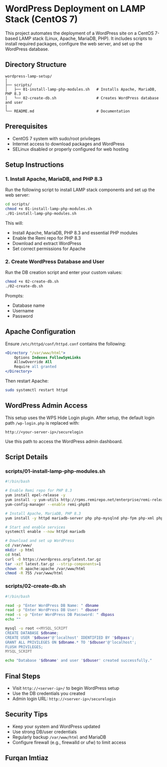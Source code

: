 # WordPress Deployment on LAMP Stack (CentOS 7)

This project automates the deployment of a WordPress site on a CentOS 7-based LAMP stack (Linux, Apache, MariaDB, PHP). It includes scripts to install required packages, configure the web server, and set up the WordPress database.

## Directory Structure

```
wordpress-lamp-setup/
│
├── scripts/
│   ├── 01-install-lamp-php-modules.sh   # Installs Apache, MariaDB, PHP 8.3
│   └── 02-create-db.sh                  # Creates WordPress database and user
│
└── README.md                            # Documentation
```

## Prerequisites

- CentOS 7 system with sudo/root privileges
- Internet access to download packages and WordPress
- SELinux disabled or properly configured for web hosting

## Setup Instructions

### 1. Install Apache, MariaDB, and PHP 8.3

Run the following script to install LAMP stack components and set up the web server:

```bash
cd scripts/
chmod +x 01-install-lamp-php-modules.sh
./01-install-lamp-php-modules.sh
```

This will:
- Install Apache, MariaDB, PHP 8.3 and essential PHP modules
- Enable the Remi repo for PHP 8.3
- Download and extract WordPress
- Set correct permissions for Apache

### 2. Create WordPress Database and User

Run the DB creation script and enter your custom values:

```bash
chmod +x 02-create-db.sh
./02-create-db.sh
```

Prompts:
- Database name
- Username
- Password

## Apache Configuration

Ensure `/etc/httpd/conf/httpd.conf` contains the following:

```apache
<Directory "/var/www/html">
    Options Indexes FollowSymLinks
    AllowOverride All
    Require all granted
</Directory>
```

Then restart Apache:

```bash
sudo systemctl restart httpd
```

## WordPress Admin Access

This setup uses the WPS Hide Login plugin. After setup, the default login path `/wp-login.php` is replaced with:

```
http://<your-server-ip>/securelogin
```

Use this path to access the WordPress admin dashboard.

## Script Details

### scripts/01-install-lamp-php-modules.sh

```bash
#!/bin/bash

# Enable Remi repo for PHP 8.3
yum install epel-release -y
yum install -y yum-utils http://rpms.remirepo.net/enterprise/remi-release-7.rpm
yum-config-manager --enable remi-php83

# Install Apache, MariaDB, PHP 8.3
yum install -y httpd mariadb-server php php-mysqlnd php-fpm php-xml php-mbstring php-gd php-curl

# Start and enable services
systemctl enable --now httpd mariadb

# Download and set up WordPress
cd /var/www/
mkdir -p html
cd html
curl -O https://wordpress.org/latest.tar.gz
tar -xzf latest.tar.gz --strip-components=1
chown -R apache:apache /var/www/html
chmod -R 755 /var/www/html
```

### scripts/02-create-db.sh

```bash
#!/bin/bash

read -p "Enter WordPress DB Name: " dbname
read -p "Enter WordPress DB User: " dbuser
read -s -p "Enter WordPress DB Password: " dbpass
echo ""

mysql -u root <<MYSQL_SCRIPT
CREATE DATABASE $dbname;
CREATE USER '$dbuser'@'localhost' IDENTIFIED BY '$dbpass';
GRANT ALL PRIVILEGES ON $dbname.* TO '$dbuser'@'localhost';
FLUSH PRIVILEGES;
MYSQL_SCRIPT

echo "Database '$dbname' and user '$dbuser' created successfully."
```

## Final Steps

- Visit `http://<server-ip>/` to begin WordPress setup
- Use the DB credentials you created
- Admin login URL: `http://<server-ip>/securelogin`

## Security Tips

- Keep your system and WordPress updated
- Use strong DB/user credentials
- Regularly backup `/var/www/html` and MariaDB
- Configure firewall (e.g., firewalld or ufw) to limit access

## Furqan Imtiaz

